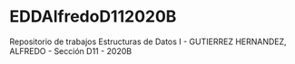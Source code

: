 # EDDAlfredoD112020B
Repositorio de trabajos Estructuras de Datos I - GUTIERREZ HERNANDEZ, ALFREDO - Sección D11 - 2020B
